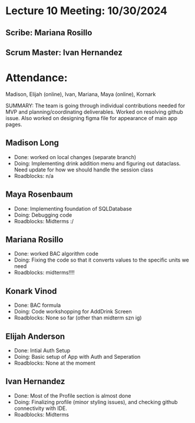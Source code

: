 # Lecture 10 Meeting: 10/30/2024

## Scribe: Mariana Rosillo
## Scrum Master: Ivan Hernandez
# Attendance:
Madison, Elijah (online), Ivan, Mariana, Maya (online), Kornark

SUMMARY: The team is going through individual contributions needed for MVP and planning/coordinating deliverables. Worked on resolving github issue. Also worked on designing figma file for appearance of main app pages.

## Madison Long
- Done: worked on local changes (separate branch)
- Doing: Implementing drink addition menu and figuring out dataclass. Need update for how we should handle the session class
- Roadblocks: n/a

## Maya Rosenbaum
- Done: Implementing foundation of SQLDatabase
- Doing: Debugging code
- Roadblocks: Midterms :/

## Mariana Rosillo
- Done: worked BAC algorithm code
- Doing: Fixing the code so that it converts values to the specific units we need
- Roadblocks: midterms!!!!

## Konark Vinod
- Done: BAC formula
- Doing: Code workshopping for AddDrink Screen
- Roadblocks: None so far (other than midterm szn ig)

## Elijah Anderson
- Done: Intial Auth Setup
- Doing: Basic setup of App with Auth and Seperation
- Roadblocks: None at the moment

## Ivan Hernandez
- Done: Most of the Profile section is almost done
- Doing: Finalizing profile (minor styling issues), and checking github connectivity with IDE.
- Roadblocks: Midterms

